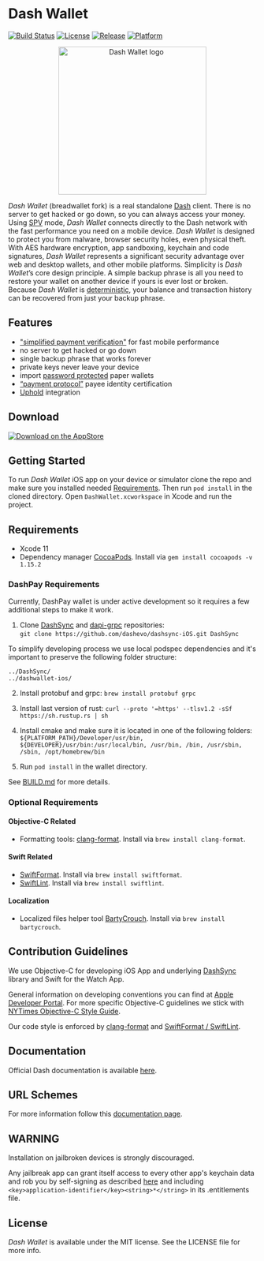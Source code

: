 # Dash Wallet

[![Build Status](https://github.com/dashpay/dashwallet-ios/actions/workflows/semantic-pull-request.yml/badge.svg)](https://github.com/dashpay/dashwallet-ios/actions) [![License](https://img.shields.io/badge/license-MIT-green)](https://github.com/dashevo/dashwallet-ios/blob/master/LICENSE) [![Release](https://img.shields.io/github/v/release/dashpay/dashwallet-ios)](https://github.com/dashpay/dashwallet-ios/releases) [![Platform](https://img.shields.io/badge/platform-iOS%20%7C%20watchOS-blue)](https://github.com/dashevo/dashwallet-ios)

<p align="center" >
<img src="https://docs.dash.org/en/stable/_images/dash_logo.png" alt="Dash Wallet logo" title="Dash Wallet" width="300">
</p>

*Dash Wallet* (breadwallet fork) is a real standalone [Dash](https://dash.org) client. There is no server to get hacked or go down, so you can always access your money.
Using [SPV](https://en.bitcoin.it/wiki/Thin_Client_Security#Header-Only_Clients) mode, *Dash Wallet* connects directly to the Dash network with the fast performance you need on a mobile device.
*Dash Wallet* is designed to protect you from malware, browser security holes, even physical theft. With AES hardware encryption, app sandboxing,
keychain and code signatures, *Dash Wallet* represents a significant security advantage over web and desktop wallets, and other mobile platforms.
Simplicity is *Dash Wallet*’s core design principle. A simple backup phrase is all you need to restore your wallet on another device if yours is ever lost or broken.
Because *Dash Wallet* is [deterministic](https://dashpay.atlassian.net/wiki/display/DOC/Whitepaper), your balance and transaction history can be recovered from just your backup phrase.

## Features

- ["simplified payment verification"](https://dashpay.atlassian.net/wiki/display/DOC/Official+Documentation) for fast mobile performance
- no server to get hacked or go down
- single backup phrase that works forever
- private keys never leave your device
- import [password protected](https://dashpay.atlassian.net/wiki/display/DOC/Official+Documentation) paper wallets
- [“payment protocol”](https://dashpay.atlassian.net/wiki/display/DOC/Official+Documentation) payee identity certification
- [Uphold](https://uphold.com) integration

## Download

[![Download on the AppStore](https://linkmaker.itunes.apple.com/en-gb/badge-lrg.svg?releaseDate=2017-07-19&kind=iossoftware&bubble=ios_apps)](https://apps.apple.com/app/dash-wallet/id1206647026?mt=8)

## Getting Started

To run *Dash Wallet* iOS app on your device or simulator clone the repo and make sure you installed needed [Requirements](#Requirements).
Then run `pod install` in the cloned directory.
Open `DashWallet.xcworkspace` in Xcode and run the project.

## Requirements

- Xcode 11
- Dependency manager [CocoaPods](https://cocoapods.org). Install via `gem install cocoapods -v 1.15.2`

### DashPay Requirements

Currently, DashPay wallet is under active development so it requires a few additional steps to make it work.

1. Clone [DashSync](https://github.com/dashevo/dashsync-iOS) and [dapi-grpc](https://github.com/dashevo/dapi-grpc) repositories:  
`git clone https://github.com/dashevo/dashsync-iOS.git DashSync`  

To simplify developing process we use local podspec dependencies and it's important to preserve the following folder structure:
```
../DashSync/
../dashwallet-ios/
```

2. Install protobuf and grpc:
`brew install protobuf grpc`

3. Install last version of rust:
`curl --proto '=https' --tlsv1.2 -sSf https://sh.rustup.rs | sh`

4. Install cmake and make sure it is located in one of the following folders:
`${PLATFORM_PATH}/Developer/usr/bin, ${DEVELOPER}/usr/bin:/usr/local/bin, /usr/bin, /bin, /usr/sbin, /sbin, /opt/homebrew/bin`

5. Run `pod install` in the wallet directory.

See [BUILD.md](BUILD.md) for more details.

### Optional Requirements

#### Objective-C Related
- Formatting tools: [clang-format](https://clang.llvm.org/docs/ClangFormat.html). Install via `brew install clang-format`.

#### Swift Related
- [SwiftFormat](https://github.com/nicklockwood/SwiftFormat). Install via `brew install swiftformat`. 
- [SwiftLint](https://github.com/realm/SwiftLint).  Install via `brew install swiftlint`.

#### Localization

- Localized files helper tool [BartyCrouch](https://github.com/Flinesoft/BartyCrouch). Install via `brew install bartycrouch`.

## Contribution Guidelines

We use Objective-C for developing iOS App and underlying [DashSync](https://github.com/dashevo/dashsync-iOS) library and Swift for the Watch App.

General information on developing conventions you can find at [Apple Developer Portal](https://developer.apple.com/library/archive/documentation/Cocoa/Conceptual/ProgrammingWithObjectiveC/Conventions/Conventions.html).
For more specific Objective-C guidelines we stick with [NYTimes Objective-C Style Guide](https://github.com/nytimes/objective-c-style-guide).

Our code style is enforced by [clang-format](#Objective-C-Related) and [SwiftFormat / SwiftLint](#Swift-Related).

## Documentation

Official Dash documentation is available [here](https://docs.dash.org).

## URL Schemes

For more information follow this [documentation page](https://docs.dash.org/en/stable/wallets/ios/advanced-functions.html#url-scheme).

## WARNING

Installation on jailbroken devices is strongly discouraged.

Any jailbreak app can grant itself access to every other app's keychain data and rob you by self-signing as described [here](http://www.saurik.com/id/8) and including `<key>application-identifier</key><string>*</string>` in its .entitlements file.

## License

*Dash Wallet* is available under the MIT license. See the LICENSE file for more info.
